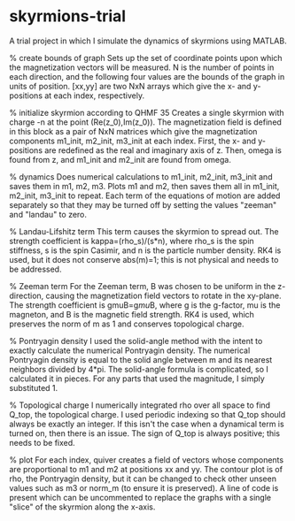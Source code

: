 # skyrmions-trial
A trial project in which I simulate the dynamics of skyrmions using MATLAB.



% create bounds of graph
Sets up the set of coordinate points upon which the magnetization vectors will be measured.
N is the number of points in each direction, and the following four values are the bounds of the graph in units of position.
[xx,yy] are two NxN arrays which give the x- and y-positions at each index, respectively.

% initialize skyrmion according to QHMF 35
Creates a single skyrmion with charge -n at the point (Re(z_0),Im(z_0)).
The magnetization field is defined in this block as a pair of NxN matrices which give the magnetization components m1_init, m2_init, m3_init at each index.
First, the x- and y-positions are redefined as the real and imaginary axis of z. Then, omega is found from z, and m1_init and m2_init are found from omega.

% dynamics
Does numerical calculations to m1_init, m2_init, m3_init and saves them in m1, m2, m3. Plots m1 and m2, then saves them all in m1_init, m2_init, m3_init to repeat.
Each term of the equations of motion are added separately so that they may be turned off by setting the values "zeeman" and "landau" to zero.

% Landau-Lifshitz term
This term causes the skyrmion to spread out.
The strength coefficient is kappa=(rho_s)/(s*n), where rho_s is the spin stiffness, s is the spin Casimir, and n is the particle number density.
RK4 is used, but it does not conserve abs(m)=1; this is not physical and needs to be addressed.

% Zeeman term
For the Zeeman term, B was chosen to be uniform in the z-direction, causing the magnetization field vectors to rotate in the xy-plane.
The strength coefficient is gmuB=g*mu*B, where g is the g-factor, mu is the magneton, and B is the magnetic field strength.
RK4 is used, which preserves the norm of m as 1 and conserves topological charge.

% Pontryagin density
I used the solid-angle method with the intent to exactly calculate the numerical Pontryagin density.
The numerical Pontryagin density is equal to the solid angle between m and its nearest neighbors divided by 4*pi.
The solid-angle formula is complicated, so I calculated it in pieces. For any parts that used the magnitude, I simply substituted 1.

% Topological charge
I numerically integrated rho over all space to find Q_top, the topological charge.
I used periodic indexing so that Q_top should always be exactly an integer. If this isn't the case when a dynamical term is turned on, then there is an issue.
The sign of Q_top is always positive; this needs to be fixed.

% plot
For each index, quiver creates a field of vectors whose components are proportional to m1 and m2 at positions xx and yy.
The contour plot is of rho, the Pontryagin density, but it can be changed to check other unseen values such as m3 or norm_m (to ensure it is preserved).
A line of code is present which can be uncommented to replace the graphs with a single "slice" of the skyrmion along the x-axis.




